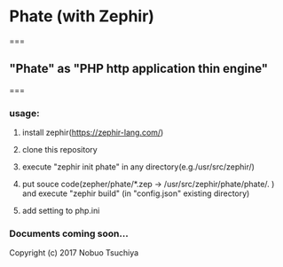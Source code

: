 # Phate (with Zephir)

===

## "Phate" as "PHP http application thin engine"

===


### usage:

1. install zephir(https://zephir-lang.com/)

2. clone this repository

3. execute "zephir init phate" in any directory(e.g./usr/src/zephir/)

4. put souce code(zepher/phate/*.zep -> /usr/src/zephir/phate/phate/. ) and execute "zephir build" (in "config.json" existing directory)

5. add setting to php.ini


### Documents coming soon...


Copyright (c) 2017 Nobuo Tsuchiya  


